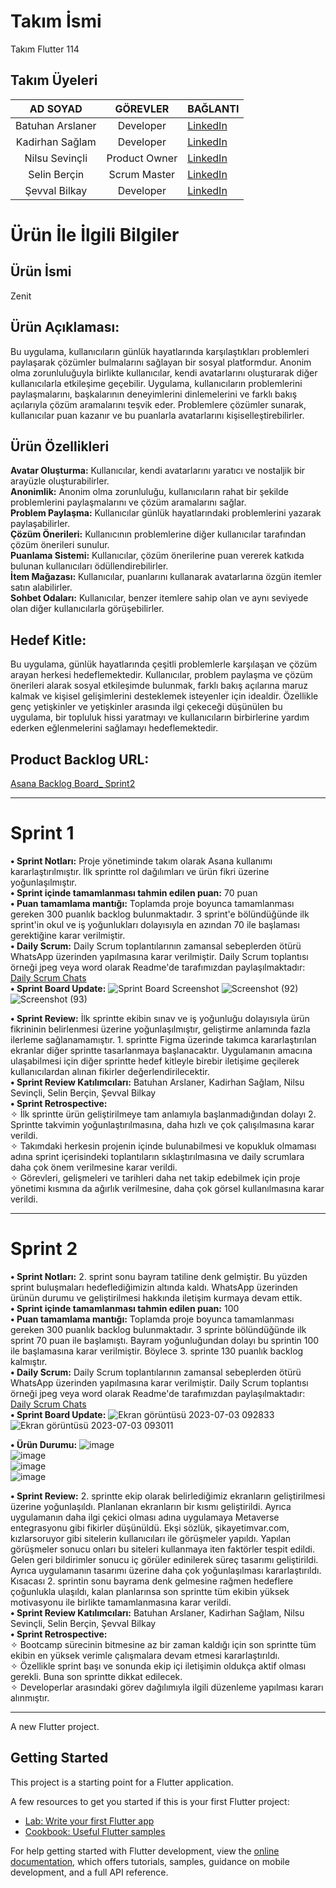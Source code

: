 # **Takım İsmi**
Takım Flutter 114
## **Takım Üyeleri**
 |AD SOYAD| GÖREVLER | BAĞLANTI|
 |:------:| :-------:|:-------|
 |Batuhan Arslaner| Developer| [LinkedIn](https://www.linkedin.com/in/batuhan-arslaner-a59bb2114/?originalSubdomain=tr)
 |Kadirhan Sağlam| Developer| [LinkedIn](https://www.linkedin.com/in/kadirhansaglam/?originalSubdomain=tr)
 |Nilsu Sevinçli|Product Owner| [LinkedIn](https://www.linkedin.com/in/nilsusevincli)
 |Selin Berçin| Scrum Master| [LinkedIn](https://www.linkedin.com/in/selin-ber%C3%A7in-52b0a4205/)
 |Şevval Bilkay| Developer| [LinkedIn](https://www.linkedin.com/in/%C5%9Fevval-bilkay-655a31188/)
 
# **Ürün İle İlgili Bilgiler**
## **Ürün İsmi**
Zenit
## **Ürün Açıklaması:**
Bu uygulama, kullanıcıların günlük hayatlarında karşılaştıkları problemleri paylaşarak çözümler bulmalarını sağlayan bir sosyal platformdur. Anonim olma zorunluluğuyla birlikte kullanıcılar, kendi avatarlarını oluşturarak diğer kullanıcılarla etkileşime geçebilir. Uygulama, kullanıcıların problemlerini paylaşmalarını, başkalarının deneyimlerini dinlemelerini ve farklı bakış açılarıyla çözüm aramalarını teşvik eder. Problemlere çözümler sunarak, kullanıcılar puan kazanır ve bu puanlarla avatarlarını kişiselleştirebilirler.
## **Ürün Özellikleri**
**Avatar Oluşturma:** Kullanıcılar, kendi avatarlarını yaratıcı ve nostaljik bir arayüzle oluşturabilirler.  
**Anonimlik:** Anonim olma zorunluluğu, kullanıcıların rahat bir şekilde problemlerini paylaşmalarını ve çözüm aramalarını sağlar.  
**Problem Paylaşma:** Kullanıcılar günlük hayatlarındaki problemlerini yazarak paylaşabilirler.  
**Çözüm Önerileri:** Kullanıcının problemlerine diğer kullanıcılar tarafından çözüm önerileri sunulur.  
**Puanlama Sistemi:** Kullanıcılar, çözüm önerilerine puan vererek katkıda bulunan kullanıcıları ödüllendirebilirler.  
**İtem Mağazası:** Kullanıcılar, puanlarını kullanarak avatarlarına özgün itemler satın alabilirler.  
**Sohbet Odaları:** Kullanıcılar, benzer itemlere sahip olan ve aynı seviyede olan diğer kullanıcılarla görüşebilirler.  
## **Hedef Kitle:** 
Bu uygulama, günlük hayatlarında çeşitli problemlerle karşılaşan ve çözüm arayan herkesi hedeflemektedir. Kullanıcılar, problem paylaşma ve çözüm önerileri alarak sosyal etkileşimde bulunmak, farklı bakış açılarına maruz kalmak ve kişisel gelişimlerini desteklemek isteyenler için idealdir. Özellikle genç yetişkinler ve yetişkinler arasında ilgi çekeceği düşünülen bu uygulama, bir topluluk hissi yaratmayı ve kullanıcıların birbirlerine yardım ederken eğlenmelerini sağlamayı hedeflemektedir.  
## **Product Backlog URL:** 
[Asana Backlog Board_ Sprint2](https://app.asana.com/0/1204770782264648/board)  

* * * 
# **Sprint 1**
**• Sprint Notları:** Proje yönetiminde takım olarak Asana kullanımı kararlaştırılmıştır. İlk sprintte rol dağılımları ve ürün fikri üzerine yoğunlaşılmıştır.  
**• Sprint içinde tamamlanması tahmin edilen puan:** 70 puan  
**• Puan tamamlama mantığı:** Toplamda proje boyunca tamamlanması gereken 300 puanlık backlog bulunmaktadır. 3 sprint'e bölündüğünde ilk sprint'in okul ve iş yoğunlukları dolayısıyla en azından 70 ile başlaması gerektiğine karar verilmiştir.    
**• Daily Scrum:** Daily Scrum toplantılarının zamansal sebeplerden ötürü WhatsApp üzerinden yapılmasına karar verilmiştir. Daily Scrum toplantısı örneği jpeg veya word olarak Readme'de tarafımızdan paylaşılmaktadır: [Daily Scrum Chats](https://stdyildizedu-my.sharepoint.com/:w:/r/personal/selin_bercin_std_yildiz_edu_tr/_layouts/15/Doc.aspx?sourcedoc=%7Bb4377bb3-dcf1-4d17-b74f-02dca24fdfe7%7D&action=edit&wdPreviousSession=2d6fe1dd-cd23-41c7-a661-f0b0acb3fcbf&cid=7dba4bdf-d4a1-45c8-b16c-5f53d793704d)  
**• Sprint Board Update:** ![Sprint Board Screenshot](https://github.com/Kadirhan54/OUA_Bootcamp/assets/135705916/3c4d654a-485d-4686-8391-976b9c8be45d)
![Screenshot (92)](https://github.com/Kadirhan54/OUA_Bootcamp/assets/135705916/cf2dd7c2-e09e-4ca4-ad01-090dd387293e)
![Screenshot (93)](https://github.com/Kadirhan54/OUA_Bootcamp/assets/135705916/7fee1545-fc73-4d67-8e60-6a1e5774c1b5)

**• Sprint Review:** İlk sprintte ekibin sınav ve iş yoğunluğu dolayısıyla ürün fikrininin belirlenmesi üzerine yoğunlaşılmıştır, geliştirme anlamında fazla ilerleme sağlanamamıştır. 1. sprintte Figma üzerinde takımca kararlaştırılan ekranlar diğer sprintte tasarlanmaya başlanacaktır. Uygulamanın amacına ulaşabilmesi için diğer sprintte hedef kitleyle birebir iletişime geçilerek kullanıcılardan alınan fikirler değerlendirilecektir.  
**• Sprint  Review Katılımcıları:** Batuhan Arslaner, Kadirhan Sağlam, Nilsu Sevinçli, Selin Berçin, Şevval Bilkay  
**• Sprint Retrospective:**   
✧ İlk sprintte ürün geliştirilmeye tam anlamıyla başlanmadığından dolayı 2. Sprintte takvimin yoğunlaştırılmasına, daha hızlı ve çok çalışılmasına karar verildi.   
✧ Takımdaki herkesin projenin içinde bulunabilmesi ve kopukluk olmaması adına sprint içerisindeki toplantıların sıklaştırılmasına ve daily scrumlara daha çok önem verilmesine karar verildi.  
✧ Görevleri, gelişmeleri ve tarihleri daha net takip edebilmek için proje yönetimi kısmına da ağırlık verilmesine, daha çok görsel kullanılmasına karar verildi.   

* * *
# **Sprint 2**  
**• Sprint Notları:** 2. sprint sonu bayram tatiline denk gelmiştir. Bu yüzden sprint buluşmaları hedeflediğimizin altında kaldı. WhatsApp üzerinden ürünün durumu ve geliştirilmesi hakkında iletişim kurmaya devam ettik.  
**• Sprint içinde tamamlanması tahmin edilen puan:** 100   
**• Puan tamamlama mantığı:** Toplamda proje boyunca tamamlanması gereken 300 puanlık backlog bulunmaktadır. 3 sprinte bölündüğünde ilk sprint 70 puan ile başlamıştı. Bayram yoğunluğundan dolayı bu sprintin 100 ile başlamasına karar verilmiştir. Böylece 3. sprinte 130 puanlık backlog kalmıştır.  
**• Daily Scrum:** Daily Scrum toplantılarının zamansal sebeplerden ötürü WhatsApp üzerinden yapılmasına karar verilmiştir. Daily Scrum toplantısı örneği jpeg veya word olarak Readme'de tarafımızdan paylaşılmaktadır: [Daily Scrum Chats](https://stdyildizedu-my.sharepoint.com/personal/selin_bercin_std_yildiz_edu_tr/_layouts/15/doc.aspx?sourcedoc={212fd79e-a24a-4838-9a85-e3f915d4ef40}&action=edit)  
**• Sprint Board Update:** ![Ekran görüntüsü 2023-07-03 092833](https://github.com/Kadirhan54/OUA_Bootcamp/assets/135705916/d3642886-f128-4f22-8930-53c227d29354)  
![Ekran görüntüsü 2023-07-03 093011](https://github.com/Kadirhan54/OUA_Bootcamp/assets/135705916/44d33e40-87a3-4882-91d3-194efbd5d279) 

**• Ürün Durumu:** ![image](https://github.com/Kadirhan54/OUA_Bootcamp/assets/135705916/3a519d10-206a-4acd-b0c0-64a3c46d1b77)  
![image](https://github.com/Kadirhan54/OUA_Bootcamp/assets/135705916/4b5475cc-236b-4910-859c-f4e9a15872ea)  
![image](https://github.com/Kadirhan54/OUA_Bootcamp/assets/135705916/b757e655-cc7a-404a-99d2-b48848de430a)  
![image](https://github.com/Kadirhan54/OUA_Bootcamp/assets/135705916/33ee0a58-57ef-43f5-8ed6-4f2847036da9)  

**• Sprint Review:** 2. sprintte ekip olarak belirlediğimiz ekranların geliştirilmesi üzerine yoğunlaşıldı. Planlanan ekranların bir kısmı geliştirildi. Ayrıca uygulamanın daha ilgi çekici olması adına uygulamaya Metaverse entegrasyonu gibi fikirler düşünüldü. 
Ekşi sözlük, şikayetimvar.com, kızlarsoruyor gibi sitelerin kullanıcıları ile görüşmeler yapıldı. Yapılan görüşmeler sonucu onları bu siteleri kullanmaya iten faktörler tespit edildi. Gelen geri bildirimler sonucu iç görüler edinilerek süreç tasarımı geliştirildi. Ayrıca uygulamanın tasarımı üzerine daha çok yoğunlaşılması kararlaştırıldı. Kısacası 2. sprintin sonu bayrama denk gelmesine rağmen hedeflere çoğunlukla ulaşıldı, kalan planlarınsa son sprintte tüm ekibin yüksek motivasyonu ile birlikte tamamlanmasına karar verildi.  
**• Sprint  Review Katılımcıları:** Batuhan Arslaner, Kadirhan Sağlam, Nilsu Sevinçli, Selin Berçin, Şevval Bilkay  
**• Sprint Retrospective:**     
✧ Bootcamp sürecinin bitmesine az bir zaman kaldığı için son sprintte tüm ekibin en yüksek verimle çalışmalara devam etmesi kararlaştırıldı.  
✧ Özellikle sprint başı ve sonunda ekip içi iletişimin oldukça aktif olması gerekli. Buna son sprintte dikkat edilecek.  
✧ Developerlar arasındaki görev dağılımıyla ilgili düzenleme yapılması kararı alınmıştır.  
* * *
A new Flutter project.

## Getting Started

This project is a starting point for a Flutter application.

A few resources to get you started if this is your first Flutter project:

- [Lab: Write your first Flutter app](https://docs.flutter.dev/get-started/codelab)
- [Cookbook: Useful Flutter samples](https://docs.flutter.dev/cookbook)

For help getting started with Flutter development, view the
[online documentation](https://docs.flutter.dev/), which offers tutorials,
samples, guidance on mobile development, and a full API reference.
